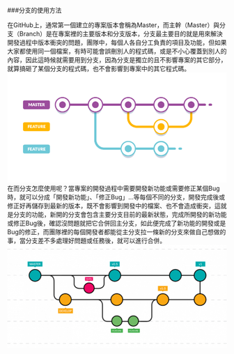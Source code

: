 ###分支的使用方法

在GitHub上，通常第一個建立的專案版本會稱為Master，而主幹（Master）與分支（Branch）是在專案裡的主要版本和分支版本，分支最主要目的就是用來解決開發過程中版本衝突的問題，團隊中，每個人各自分工負責的項目及功能，但如果大家都使用同一個檔案，有時可能會誤刪別人的程式碼，或是不小心覆蓋到別人的內容，因此這時候就需要用到分支，因為分支是獨立的且不影響專案的其它部分，就算搞砸了某個分支的程式碼，也不會影響到專案中的其它程式碼。
![](/圖片/git%20building%20branch.png)
在而分支怎麼使用呢？當專案的開發過程中需要開發新功能或需要修正某個Bug時，就可以分成「開發新功能」、「修正Bug」…等每個不同的分支，開發完成後或修正好再儲存到最新的版本，既不會影響到開發中的檔案、也不會造成衝突，這就是分支的功能，新開的分支會包含主要分支目前的最新狀態，完成所開發的新功能或修正Bug後，確認沒問題就把它合併回主分支，如此便完成了新功能的開發或是Bug的修正，而團隊裡的每個開發者都能從主分支拉一條新的分支來做自己想做的事，當分支差不多處理好問題或任務後，就可以進行合併。
![](/圖片/分支圖.png)






